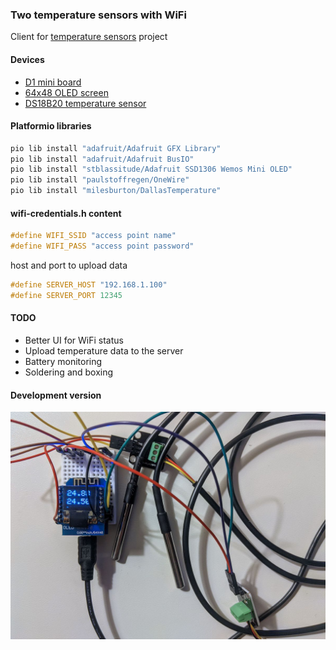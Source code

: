 
### Two temperature sensors with WiFi

  Client for [temperature sensors](https://github.com/olegnet/iot-data-server) project

#### Devices

  * [D1 mini board](https://aliexpress.com/item/32651747570.html)
  * [64x48 OLED screen](https://aliexpress.com/item/32800979738.html)
  * [DS18B20 temperature sensor](https://aliexpress.com/item/4000143479592.html)

#### Platformio libraries

```sh
pio lib install "adafruit/Adafruit GFX Library"
pio lib install "adafruit/Adafruit BusIO"
pio lib install "stblassitude/Adafruit SSD1306 Wemos Mini OLED"
pio lib install "paulstoffregen/OneWire"
pio lib install "milesburton/DallasTemperature"
```

#### wifi-credentials.h content

```c++
#define WIFI_SSID "access point name"
#define WIFI_PASS "access point password"
```

  host and port to upload data

```c++
#define SERVER_HOST "192.168.1.100" 
#define SERVER_PORT 12345
```

#### TODO

  * Better UI for WiFi status
  * Upload temperature data to the server
  * Battery monitoring
  * Soldering and boxing

#### Development version

  ![](hardware.jpg)
